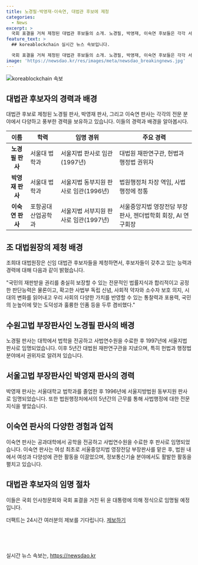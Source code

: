 ```yaml
---
title: 노경필·박영재·이숙연, 대법관 후보에 제청
categories:
  - News
excerpt: >
  국회 표결을 거쳐 제청된 대법관 후보들의 소개. 노경필, 박영재, 이숙연 후보들은 각각 서울고법, 수원고법, 특허법원 등에서 판사 경력을 보유. 대법원장은 후보들이 전문적인 법률지식과 판단능력을 갖추고 독립적이며 사회적 약자 보호와 다양한 가치를 반영할 수 있는 인물임을 강조. 후보들은 국회 인사청문회와 표결을 거쳐 대통령 임명 절차를 밟게 될 예정. (출처: 더팩트)
feature_text: >
  ## koreablockchain 실시간 뉴스 속보입니다.

  국회 표결을 거쳐 제청된 대법관 후보들의 소개. 노경필, 박영재, 이숙연 후보들은 각각 서울고법, 수원고법, 특허법원 등에서 판사 경력을 보유. 대법원장은 후보들이 전문적인 법률지식과 판단능력을 갖추고 독립적이며 사회적 약자 보호와 다양한 가치를 반영할 수 있는 인물임을 강조. 후보들은 국회 인사청문회와 표결을 거쳐 대통령 임명 절차를 밟게 될 예정. (출처: 더팩트)
image: 'https://newsdao.kr/res/images/meta/newsdao_breakingnews.jpg'
---
```


<p><img src="https://newsdao.kr/res/images/meta/newsdao_breakingnews.jpg" alt="koreablockchain 속보" /></p>

<h2 data-ke-size="size26">대법관 후보자의 경력과 배경</h2>

<p data-ke-size="size16">대법관 후보로 제청된 노경필 판사, 박영재 판사, 그리고 이숙연 판사는 각각의 전문 분야에서 다양하고 풍부한 경력을 보유하고 있습니다. 이들의 경력과 배경을 알아봅시다.</p>

<table>
  <thead>
    <tr>
      <th>이름</th>
      <th>학력</th>
      <th>임명 경위</th>
      <th>주요 경력</th>
    </tr>
  </thead>
  <tbody>
    <tr>
      <td style="text-align: center; height: 17px;"><b>노경필 판사</b></td>
      <td>서울대 법학과</td>
      <td>서울지법 판사로 임관(1997년)</td>
      <td>대법원 재판연구관, 헌법과 행정법 권위자</td>
    </tr>
    <tr>
      <td style="text-align: center; height: 17px;"><b>박영재 판사</b></td>
      <td>서울대 법학과</td>
      <td>서울지법 동부지원 판사로 임관(1996년)</td>
      <td>법원행정처 차장 역임, 사법행정에 정통</td>
    </tr>
    <tr>
      <td style="text-align: center; height: 17px;"><b>이숙연 판사</b></td>
      <td>포항공대 산업공학과</td>
      <td>서울지법 서부지원 판사로 임관(1997년)</td>
      <td>서울중앙지법 영장전담 부장판사, 젠더법학회 회장, AI 연구회장</td>
    </tr>
  </tbody>
</table>

<h2 data-ke-size="size26">조 대법원장의 제청 배경</h2>

<p data-ke-size="size16">조희대 대법원장은 신임 대법관 후보자들을 제청하면서, 후보자들이 갖추고 있는 능력과 경력에 대해 다음과 같이 밝혔습니다.</p>

<p data-ke-size="size16">"국민의 재판받을 권리를 충실히 보장할 수 있는 전문적인 법률지식과 합리적이고 공정한 판단능력은 물론이고, 확고한 사법부 독립 신념, 사회적 약자와 소수자 보호 의지, 시대의 변화를 읽어내고 우리 사회의 다양한 가치를 반영할 수 있는 통찰력과 포용력, 국민의 눈높이에 맞는 도덕성과 훌륭한 인품 등을 두루 겸비했다."</p>

<h2 data-ke-size="size26">수원고법 부장판사인 노경필 판사의 배경</h2>

<p data-ke-size="size16">노경필 판사는 대학에서 법학을 전공하고 사법연수원을 수료한 후 1997년에 서울지법 판사로 임명되었습니다. 이후 5년간 대법원 재판연구관을 지냈으며, 특히 헌법과 행정법 분야에서 권위자로 알려져 있습니다.</p>

<h2 data-ke-size="size26">서울고법 부장판사인 박영재 판사의 경력</h2>

<p data-ke-size="size16">박영재 판사는 서울대학교 법학과를 졸업한 후 1996년에 서울지방법원 동부지원 판사로 임명되었습니다. 또한 법원행정처에서의 5년간의 근무를 통해 사법행정에 대한 전문지식을 쌓았습니다.</p>

<h2 data-ke-size="size26">이숙연 판사의 다양한 경험과 업적</h2>

<p data-ke-size="size16">이숙연 판사는 공과대학에서 공학을 전공하고 사법연수원을 수료한 후 판사로 임명되었습니다. 이숙연 판사는 여성 최초로 서울중앙지법 영장전담 부장판사를 맡은 후, 법원 내에서 여성과 다양성에 관한 활동을 이끌었으며, 정보통신기술 분야에서도 활발한 활동을 펼치고 있습니다.</p>

<h2 data-ke-size="size26">대법관 후보자의 임명 절차</h2>

<p data-ke-size="size16">이들은 국회 인사청문회와 국회 표결을 거친 뒤 윤 대통령에 의해 정식으로 임명될 예정입니다.</p>

<p data-ke-size="size16">더팩트는 24시간 여러분의 제보를 기다립니다. <a href="http://talk.tf.co.kr/bbs/report/write">제보하기</a></p>

<p data-ke-size="size16">&nbsp;</p>

<p data-ke-size="size16">&nbsp;</p>
실시간 뉴스 속보는, <a href="https://newsdao.kr" rel="dofollow">https://newsdao.kr</a>


